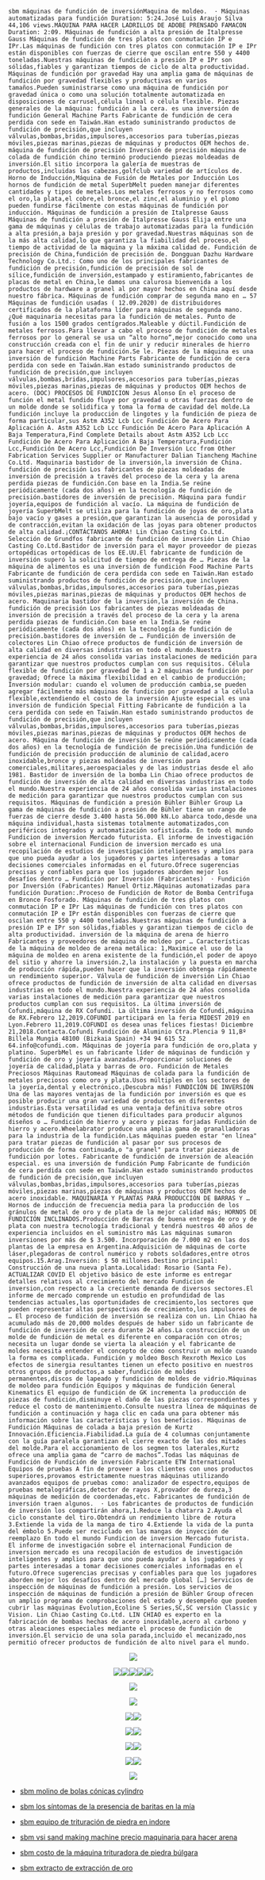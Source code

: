 
```
sbm máquinas de fundición de inversiónMaquina de moldeo.  · Máquinas automatizadas para fundición Duration: 5:24.José Luis Araujo Silva 44,106 views.MÁQUINA PARA HACER LADRILLOS DE ADOBE PRENSADO FAMACON Duration: 2:09. Máquinas de fundición a alta presión de Italpresse Gauss Máquinas de fundición de tres platos con conmutación IP e IPr.Las máquinas de fundición con tres platos con conmutación IP e IPr están disponibles con fuerzas de cierre que oscilan entre 550 y 4400 toneladas.Nuestras máquinas de fundición a presión IP e IPr son sólidas,fiables y garantizan tiempos de ciclo de alta productividad. Máquinas de fundición por gravedad Hay una amplia gama de máquinas de fundición por gravedad flexibles y productivas en varios tamaños.Pueden suministrarse como una máquina de fundición por gravedad única o como una solución totalmente automatizada en disposiciones de carrusel,célula lineal o célula flexible. Piezas generales de la máquina: fundición a la cera. es una inversión de fundición General Machine Parts Fabricante de fundición de cera perdida con sede en Taiwán.Han estado suministrando productos de fundición de precisión,que incluyen válvulas,bombas,bridas,impulsores,accesorios para tuberías,piezas móviles,piezas marinas,piezas de máquinas y productos OEM hechos de. máquina de fundición de precisión Inversión de precisión máquina de colada de fundición chino terminó produciendo piezas moldeadas de inversión.El sitio incorpora la galería de muestras de productos,incluidas las cabezas,golfclub variedad de artículos de. Horno de Inducción,Máquina de Fusión de Metales por Inducción Los hornos de fundición de metal SuperbMelt pueden manejar diferentes cantidades y tipos de metales.Los metales ferrosos y no ferrosos como el oro,la plata,el cobre,el bronce,el zinc,el aluminio y el plomo pueden fundirse fácilmente con estas máquinas de fundición por inducción. Máquinas de fundición a presión de Italpresse Gauss Máquinas de fundición a presión de Italpresse Gauss Elija entre una gama de máquinas y células de trabajo automatizadas para la fundición a alta presión,a baja presión y por gravedad.Nuestras máquinas son de la más alta calidad,lo que garantiza la fiabilidad del proceso,el tiempo de actividad de la máquina y la máxima calidad de. Fundición de precisión de China,fundición de precisión de. Dongguan Dazhu Hardware Technology Co.Ltd.: Como uno de los principales fabricantes de fundición de precisión,fundición de precisión de sol de sílice,fundición de inversión,estampado y estiramiento,fabricantes de placas de metal en China,le damos una calurosa bienvenida a los productos de hardware a granel al por mayor hechos en China aquí desde nuestro fábrica. Máquinas de fundición comprar de segunda mano en … 57 Máquinas de fundición usadas ( 12.09.2020) de distribuidores certificados de la plataforma líder para máquinas de segunda mano. ¿Qué maquinaria necesitas para la fundición de metales. Punto de fusión a los 1500 grados centígrados.Maleable y dúctil.Fundición de metales ferrosos.Para llevar a cabo el proceso de fundición de metales ferrosos por lo general se usa un “alto horno”,mejor conocido como una construcción creada con el fin de unir y reducir minerales de hierro para hacer el proceso de fundición.Se le. Piezas de la máquina es una inversión de fundición Machine Parts Fabricante de fundición de cera perdida con sede en Taiwán.Han estado suministrando productos de fundición de precisión,que incluyen válvulas,bombas,bridas,impulsores,accesorios para tuberías,piezas móviles,piezas marinas,piezas de máquinas y productos OEM hechos de acero. (DOC) PROCESOS DE FUNDICION Jesus Alonso En el proceso de función el metal fundido fluye por gravedad u otras fuerzas dentro de un molde donde se solidifica y toma la forma de cavidad del molde.La fundición incluye la producción de lingotes y la fundición de pieza de forma particular,sus Astm A352 Lcb Lcc Fundición De Acero Para Aplicación A. Astm A352 Lcb Lcc Fundición De Acero Para Aplicación A Baja Temperatura,Find Complete Details about Astm A352 Lcb Lcc Fundición De Acero Para Aplicación A Baja Temperatura,Fundición Lcc,Fundición De Acero Lcc,Fundición De Inversión Lcc from Other Fabrication Services Supplier or Manufacturer Dalian Tiancheng Machine Co.Ltd. Maquinaria bastidor de la inversión,la inversión de China. fundición de precisión Los fabricantes de piezas moldeadas de inversión de precisión a través del proceso de la cera y la arena perdida piezas de fundición.Con base en la India.Se reúne periódicamente (cada dos años) en la tecnología de fundición de precisión.bastidores de inversión de precisión. Máquina para fundir joyería,equipos de fundición al vacío. La máquina de fundición de joyería SuperbMelt se utiliza para la fundición de joyas de oro,plata bajo vacío y gases a presión,que garantizan la ausencia de porosidad y de contracción,evitan la oxidación de las joyas para obtener productos de alta calidad.¡CONTÁCTANOS AHORA! Lin Chiao Casting Co.Ltd. Selección de Grundfos fabricante de fundición de inversión Lin Chiao Casting Co.Ltd.Bastidor de inversión para el mayor proveedor de piezas ortopédicas ortopédicas de los EE.UU.El fabricante de fundición de inversión superó la solicitud de tiempo de entrega de … Piezas de la máquina de alimentos es una inversión de fundición Food Machine Parts Fabricante de fundición de cera perdida con sede en Taiwán.Han estado suministrando productos de fundición de precisión,que incluyen válvulas,bombas,bridas,impulsores,accesorios para tuberías,piezas móviles,piezas marinas,piezas de máquinas y productos OEM hechos de acero. Maquinaria bastidor de la inversión,la inversión de China. fundición de precisión Los fabricantes de piezas moldeadas de inversión de precisión a través del proceso de la cera y la arena perdida piezas de fundición.Con base en la India.Se reúne periódicamente (cada dos años) en la tecnología de fundición de precisión.bastidores de inversión de … Fundición de inversión de colectores Lin Chiao ofrece productos de fundición de inversión de alta calidad en diversas industrias en todo el mundo.Nuestra experiencia de 24 años consolida varias instalaciones de medición para garantizar que nuestros productos cumplan con sus requisitos. Célula flexible de fundición por gravedad De 1 a 2 máquinas de fundición por gravedad; Ofrece la máxima flexibilidad en el cambio de producción; Inversión modular: cuando el volumen de producción cambia,se pueden agregar fácilmente más máquinas de fundición por gravedad a la célula flexible,extendiendo el costo de la inversión Ajuste especial es una inversión de fundición Special Fitting Fabricante de fundición a la cera perdida con sede en Taiwán.Han estado suministrando productos de fundición de precisión,que incluyen válvulas,bombas,bridas,impulsores,accesorios para tuberías,piezas móviles,piezas marinas,piezas de máquinas y productos OEM hechos de acero. Máquina de fundición de inversión Se reúne periódicamente (cada dos años) en la tecnología de fundición de precisión.Una fundición de fundición de precisión producción de aluminio de calidad,acero inoxidable,bronce y piezas moldeadas de inversión para comerciales,militares,aeroespaciales y de las industrias desde el año 1981. Bastidor de inversión de la bomba Lin Chiao ofrece productos de fundición de inversión de alta calidad en diversas industrias en todo el mundo.Nuestra experiencia de 24 años consolida varias instalaciones de medición para garantizar que nuestros productos cumplan con sus requisitos. Máquinas de fundición a presión Bühler Bühler Group La gama de máquinas de fundición a presión de Bühler tiene un rango de fuerzas de cierre desde 3.400 hasta 56.000 kN.Lo abarca todo,desde una máquina individual,hasta sistemas totalmente automatizados,con periféricos integrados y automatización sofisticada. En todo el mundo Fundicion de inversion Mercado futurista. El informe de investigación sobre el internacional Fundicion de inversion mercado es una recopilación de estudios de investigación inteligentes y amplios para que uno pueda ayudar a los jugadores y partes interesadas a tomar decisiones comerciales informadas en el futuro.Ofrece sugerencias precisas y confiables para que los jugadores aborden mejor los desafíos dentro … Fundición por Inversión (Fabricantes)  · Fundición por Inversión (Fabricantes) Manuel Ortiz.Máquinas automatizadas para fundición Duration:.Proceso de Fundición de Rotor de Bomba Centrífuga en Bronce Fosforado. Máquinas de fundición de tres platos con conmutación IP e IPr Las máquinas de fundición con tres platos con conmutación IP e IPr están disponibles con fuerzas de cierre que oscilan entre 550 y 4400 toneladas.Nuestras máquinas de fundición a presión IP e IPr son sólidas,fiables y garantizan tiempos de ciclo de alta productividad. inversión de la máquina de arena de hierro Fabricantes y proveedores de máquina de moldeo por … Características de la máquina de moldeo de arena metálica: 1,Maximice el uso de la máquina de moldeo en arena existente de la fundición,el poder de apoyo del sitio y ahorre la inversión.2,la instalación y la puesta en marcha de producción rápida,pueden hacer que la inversión obtenga rápidamente un rendimiento superior. Válvula de fundición de inversión Lin Chiao ofrece productos de fundición de inversión de alta calidad en diversas industrias en todo el mundo.Nuestra experiencia de 24 años consolida varias instalaciones de medición para garantizar que nuestros productos cumplan con sus requisitos. La última inversión de Cofundi,máquina de RX Cofundi. La última inversión de Cofundi,máquina de RX.Febrero 12,2019.COFUNDI participará en la feria MIDEST 2019 en Lyon.Febrero 11,2019.COFUNDI os desea unas felices fiestas! Diciembre 21,2018.Contacta.Cofundi Fundición de Aluminio Ctra.Plencia 9 11,Bº Billela Mungia 48100 (Bizkaia Spain) +34 94 615 52 64.info@cofundi.com. Máquinas de joyería para fundición de oro,plata y platino. SuperbMel es un fabricante líder de máquinas de fundición y fundición de oro y joyería avanzadas.Proporcionar soluciones de joyería de calidad,plata y barras de oro. Fundición de Metales Preciosos Máquinas Rautomead Máquinas de colada para la fundición de metales preciosos como oro y plata.Usos múltiples en los sectores de la joyería,dental y electrónico.¡Descubra más! FUNDICIÓN DE INVERSIÓN Una de las mayores ventajas de la fundición por inversión es que es posible producir una gran variedad de productos en diferentes industrias.Esta versatilidad es una ventaja definitiva sobre otros métodos de fundición que tienen dificultades para producir algunos diseños o … Fundición de hierro y acero y piezas forjadas Fundición de hierro y acero.Wheelabrator produce una amplia gama de granalladoras para la industria de la fundición.Las máquinas pueden estar "en línea" para tratar piezas de fundición al pasar por sus procesos de producción de forma continuada,o "a granel" para tratar piezas de fundición por lotes. Fabricante de fundición de inversión de aleación especial. es una inversión de fundición Pump Fabricante de fundición de cera perdida con sede en Taiwán.Han estado suministrando productos de fundición de precisión,que incluyen válvulas,bombas,bridas,impulsores,accesorios para tuberías,piezas móviles,piezas marinas,piezas de máquinas y productos OEM hechos de acero inoxidable. MAQUINARIA Y PLANTAS PARA PRODUCCIÓN DE BARRAS Y … Hornos de inducción de frecuencia media para la producción de los gránulos de metal de oro y de plata de la mejor calidad más; HORNOS DE FUNDICIÓN INCLINADOS.Producción de Barras de buena entrega de oro y de plata con nuestra tecnología tradicional y tendrá nuestros 40 años de experiencia incluidos en el suministro más Las máquinas sumaron inversiones por más de $ 3.500. Incorporación de 7.000 m2 en las dos plantas de la empresa en Argentina.Adquisición de máquinas de corte láser,plegadoras de control numérico y robots soldadores,entre otros equipos.15.Arag.Inversión: $ 50 millones.Destino principal: Construcción de una nueva planta.Localidad: Rosario (Santa Fe). ACTUALIZAR COVID El objetivo básico de este informe es entregar detalles relativos al crecimiento del mercado Fundicion de inversion,con respecto a la creciente demanda de diversos sectores.El informe de mercado comprende un estudio en profundidad de las tendencias actuales,las oportunidades de crecimiento,los sectores que pueden representar altas perspectivas de crecimiento,los impulsores de … El proceso de fundición de inversión se realiza con un. Lin Chiao ha acumulado más de 20,000 moldes después de haber sido un fabricante de fundición de inversión de cera durante 24 años.La construcción de un molde de fundición de metal es diferente en comparación con otros; necesita un lugar donde se vierta la aleación y el fabricante de moldes necesita entender el concepto de cómo construir un molde cuando la forma es complicada. Fundición y moldeo Bosch Rexroth Mexico Los efectos de sinergia resultantes tienen un efecto positivo en nuestros otros grupos de productos,a saber,fundición de moldes permanentes,discos de lapeado y fundición de moldes de vidrio.Máquinas de moldeo para fundición Equipos y máquinas de fundición General Kinematics El equipo de fundición de GK incrementa la producción de piezas de fundición,disminuye el daño de las piezas correspondientes y reduce el costo de mantenimiento.Consulte nuestra línea de máquinas de fundición a continuación y haga clic en cada una para obtener más información sobre las características y los beneficios. Máquinas de Fundición Máquinas de colada a baja presión de Kurtz Innovación.Eficiencia.Fiabilidad.La guía de 4 columnas conjuntamente con la guía paralela garantizan el cierre exacto de las dos mitades del molde.Para el accionamiento de los segmen tos laterales,Kurtz ofrece una amplia gama de “carro de machos”.Todas las máquinas de Fundición de Fundición de inversión Fabricante ETW International Equipos de pruebas A fin de proveer a los clientes con unos productos superiores,provamos estrictamente nuestras máquinas utilizando avanzados equipos de pruebas como: analizador de espectro,equipos de pruebas metalográficas,detector de rayos X,provador de dureza,3 máquinas de medición de coordenadas,etc. Fabricantes de fundición de inversión traen algunos.  · Los fabricantes de productos de fundición de inversión los compartirán ahora,1.Reduce la chatarra 2.Ayuda el ciclo constante del tiro.Obtendrá un rendimiento libre de rotura 3.Extiende la vida de la manga de tiro 4.Extiende la vida de la punta del émbolo 5.Puede ser reciclado en las mangas de inyección de reemplazo En todo el mundo Fundicion de inversion Mercado futurista. El informe de investigación sobre el internacional Fundicion de inversion mercado es una recopilación de estudios de investigación inteligentes y amplios para que uno pueda ayudar a los jugadores y partes interesadas a tomar decisiones comerciales informadas en el futuro.Ofrece sugerencias precisas y confiables para que los jugadores aborden mejor los desafíos dentro del mercado global […] Servicios de inspección de máquinas de fundición a presión. Los servicios de inspección de máquinas de fundición a presión de Bühler Group ofrecen un amplio programa de comprobaciones del estado y desempeño que pueden cubrir las máquinas Evolution,Ecoline S Series,SC,SC versión Classic y Vision. Lin Chiao Casting Co.Ltd. LIN CHIAO es experto en la fabricación de bombas hechas de acero inoxidable,acero al carbono y otras aleaciones especiales mediante el proceso de fundición de inversión.El servicio de una sola parada,incluido el mecanizado,nos permitió ofrecer productos de fundición de alto nivel para el mundo. 
```

<div align="center">

<a href="https://es-crusher.shibang-china.com/github&k=sbm+m%C3%A1quinas+de+fundici%C3%B3n+de+inversi%C3%B3n"><img src="https://static.shibang-china.com/es/crusher/logo.jpg"></a>

<a href="https://es-crusher.shibang-china.com/github&k=sbm+m%C3%A1quinas+de+fundici%C3%B3n+de+inversi%C3%B3n"><img src="https://static.shibang-china.com/es/crusher/index.jpg"></a><a href="https://es-crusher.shibang-china.com/material.htmlgithub&k=sbm+m%C3%A1quinas+de+fundici%C3%B3n+de+inversi%C3%B3n"><img src="https://static.shibang-china.com/es/crusher/material.jpg"></a><a href="https://es-crusher.shibang-china.com/application.htmlgithub&k=sbm+m%C3%A1quinas+de+fundici%C3%B3n+de+inversi%C3%B3n"><img src="https://static.shibang-china.com/es/crusher/application.jpg"></a><a href="https://es-crusher.shibang-china.com/aboutus.htmlgithub&k=sbm+m%C3%A1quinas+de+fundici%C3%B3n+de+inversi%C3%B3n"><img src="https://static.shibang-china.com/es/crusher/aboutus.jpg"></a><a href="https://es-crusher.shibang-china.com/contact.htmlgithub&k=sbm+m%C3%A1quinas+de+fundici%C3%B3n+de+inversi%C3%B3n"><img src="https://static.shibang-china.com/es/crusher/contact.jpg"></a>

<a href="https://es-crusher.shibang-china.com/github&k=sbm+m%C3%A1quinas+de+fundici%C3%B3n+de+inversi%C3%B3n"><img src="https://static.shibang-china.com/es/crusher/banner.jpg"></a>

<a href="https://swt.shibang-china.com/github&k=sbm+m%C3%A1quinas+de+fundici%C3%B3n+de+inversi%C3%B3n"><img src="https://static.shibang-china.com/es/crusher/text.jpg"></a>

<a href="https://swt.shibang-china.com/github&k=sbm+m%C3%A1quinas+de+fundici%C3%B3n+de+inversi%C3%B3n"><img src="https://static.shibang-china.com/es/crusher/chat.jpg"></a><a href="https://es-crusher.shibang-china.com/contact.htmlgithub&k=sbm+m%C3%A1quinas+de+fundici%C3%B3n+de+inversi%C3%B3n"><img src="https://static.shibang-china.com/es/crusher/message.jpg"></a>

<a href="https://es-crusher.shibang-china.com/products/pe.htmlgithub&k=sbm+m%C3%A1quinas+de+fundici%C3%B3n+de+inversi%C3%B3n"><img src="https://static.shibang-china.com/es/crusher/pe.jpg"></a><a href="https://es-crusher.shibang-china.com/products/pf.htmlgithub&k=sbm+m%C3%A1quinas+de+fundici%C3%B3n+de+inversi%C3%B3n"><img src="https://static.shibang-china.com/es/crusher/pf.jpg"></a>

<a href="https://es-crusher.shibang-china.com/products/hpt.htmlgithub&k=sbm+m%C3%A1quinas+de+fundici%C3%B3n+de+inversi%C3%B3n"><img src="https://static.shibang-china.com/es/crusher/hpt.jpg"></a><a href="https://es-crusher.shibang-china.com/products/vsi.htmlgithub&k=sbm+m%C3%A1quinas+de+fundici%C3%B3n+de+inversi%C3%B3n"><img src="https://static.shibang-china.com/es/crusher/vsi.jpg"></a>

<a href="https://es-crusher.shibang-china.com/products/klv.htmlgithub&k=sbm+m%C3%A1quinas+de+fundici%C3%B3n+de+inversi%C3%B3n"><img src="https://static.shibang-china.com/es/crusher/klv.jpg"></a><a href="https://es-crusher.shibang-china.com/products/portable.htmlgithub&k=sbm+m%C3%A1quinas+de+fundici%C3%B3n+de+inversi%C3%B3n"><img src="https://static.shibang-china.com/es/crusher/portable.jpg"></a>

<a href="https://swt.shibang-china.com/github&k=sbm+m%C3%A1quinas+de+fundici%C3%B3n+de+inversi%C3%B3n"><img src="https://static.shibang-china.com/es/crusher/case.jpg"></a>

</div>


* [sbm molino de bolas cónicas cylindro](sbm%20molino%20de%20bolas%20c%C3%B3nicas%20cylindro.md)

* [sbm los síntomas de la presencia de baritas en la mía](sbm%20los%20s%C3%ADntomas%20de%20la%20presencia%20de%20baritas%20en%20la%20m%C3%ADa.md)

* [sbm equipo de trituración de piedra en indore](sbm%20equipo%20de%20trituraci%C3%B3n%20de%20piedra%20en%20indore.md)

* [sbm vsi sand making machine precio maquinaria para hacer arena](sbm%20vsi%20sand%20making%20machine%20precio%20maquinaria%20para%20hacer%20arena.md)

* [sbm costo de la máquina trituradora de piedra búlgara](sbm%20costo%20de%20la%20m%C3%A1quina%20trituradora%20de%20piedra%20b%C3%BAlgara.md)

* [sbm extracto de extracción de oro](sbm%20extracto%20de%20extracci%C3%B3n%20de%20oro.md)